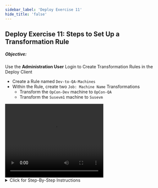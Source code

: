 ```yaml
---
sidebar_label: 'Deploy Exercise 11'
hide_title: 'false'
---
```


## Deploy Exercise 11: Steps to Set Up a Transformation Rule

##### Objective:

Use the **Administration User** Login to Create Transformation Rules in the Deploy Client

- Create a Rule named ```Dev-to-QA-Machines```
- Within the Rule, create two ```Job: Machine Name``` Transformations
  - Transform the ```OpCon-Dev``` machine to ```OpCon-QA```
  - Transform the ```Susevm1``` machine to ```Susevm```

<video width="320" height="240" controls>
  <source src="imgdeploy/Deploy_CreateTransformationRules.mp4" type="video/mp4"></source>
Your browser does not support the video tag.
</video>

<details>

<summary>Click for Step-By-Step Instructions</summary>

#### Create a simple Transformation Rule that will allow you to change Machine Names in Jobs from Schedules imported from the OpConTraining Environment to Machines available in the OpCon-Dev Environment when Deploying to the OpCon-Dev Environment

1.	Open the Deploy Client using the **Administration User**
2.  Click on the **Create/Edit** link in the **Transformation Rules** section
3.	Select the **Add** button to enable the ability to enter information into the various text boxes
4.	Give the Transformation Rule a name by typing ```Dev-to-QA-Machines``` in the **Name** text box
5.	Add a description such as, **Will Convert the Machines Names in the Dev Env to Correct Names for the QA Env**, to the Description text box
6.	To add the list of Transformations, click the green ```+``` button - This will open the **Create or Edit a Transformation** screen
7.	From the **Tag ID** dropdown list select **Job: Machine Name**
8.	In the **Current Value** textbox enter ```OpCon-Dev```
9.	In the **New Value** text box enter ```OpCon-QA```
10.	Click the **Save** button
11.	Now add a second transformation that will transform the Machine Name in Jobs that have a Machine Name of ```Susevm1``` to the Machine Name available in the ```OpCon-QA``` Environment which is ```Susevm```
12.	Once the second Transformation has been created, click the **Save** button on the **View or Edit Transformation Rules** screen to save this new Rule
13.	Click the **Close** button to close out this screen

</details>